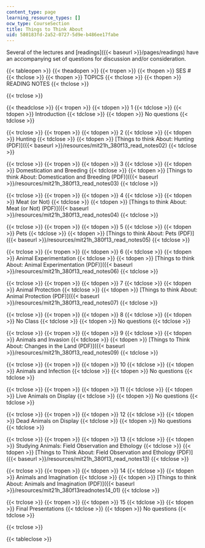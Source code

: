 ```yaml
---
content_type: page
learning_resource_types: []
ocw_type: CourseSection
title: Things to Think About
uid: 580183fd-2a52-0727-5d9e-b486ee17fabe
---
```


Several of the lectures and [readings]({{< baseurl >}}/pages/readings) have an accompanying set of questions for discussion and/or consideration.

{{< tableopen >}}
{{< theadopen >}}
{{< tropen >}}
{{< thopen >}}
SES #
{{< thclose >}}
{{< thopen >}}
TOPICS
{{< thclose >}}
{{< thopen >}}
READING NOTES
{{< thclose >}}

{{< trclose >}}

{{< theadclose >}}
{{< tropen >}}
{{< tdopen >}}
1
{{< tdclose >}}
{{< tdopen >}}
Introduction
{{< tdclose >}}
{{< tdopen >}}
No questions
{{< tdclose >}}

{{< trclose >}}
{{< tropen >}}
{{< tdopen >}}
2
{{< tdclose >}}
{{< tdopen >}}
Hunting
{{< tdclose >}}
{{< tdopen >}}
[Things to think About: Hunting (PDF)]({{< baseurl >}}/resources/mit21h_380f13_read_notes02)
{{< tdclose >}}

{{< trclose >}}
{{< tropen >}}
{{< tdopen >}}
3
{{< tdclose >}}
{{< tdopen >}}
Domestication and Breeding
{{< tdclose >}}
{{< tdopen >}}
[Things to think About: Domestication and Breeding (PDF)]({{< baseurl >}}/resources/mit21h_380f13_read_notes03)
{{< tdclose >}}

{{< trclose >}}
{{< tropen >}}
{{< tdopen >}}
4
{{< tdclose >}}
{{< tdopen >}}
Meat (or Not)
{{< tdclose >}}
{{< tdopen >}}
[Things to think About: Meat (or Not) (PDF)]({{< baseurl >}}/resources/mit21h_380f13_read_notes04)
{{< tdclose >}}

{{< trclose >}}
{{< tropen >}}
{{< tdopen >}}
5
{{< tdclose >}}
{{< tdopen >}}
Pets
{{< tdclose >}}
{{< tdopen >}}
[Things to think About: Pets (PDF)]({{< baseurl >}}/resources/mit21h_380f13_read_notes05)
{{< tdclose >}}

{{< trclose >}}
{{< tropen >}}
{{< tdopen >}}
6
{{< tdclose >}}
{{< tdopen >}}
Animal Experimentation
{{< tdclose >}}
{{< tdopen >}}
[Things to think About: Animal Experimentation (PDF)]({{< baseurl >}}/resources/mit21h_380f13_read_notes06)
{{< tdclose >}}

{{< trclose >}}
{{< tropen >}}
{{< tdopen >}}
7
{{< tdclose >}}
{{< tdopen >}}
Animal Protection
{{< tdclose >}}
{{< tdopen >}}
[Things to think About: Animal Protection (PDF)]({{< baseurl >}}/resources/mit21h_380f13_read_notes07)
{{< tdclose >}}

{{< trclose >}}
{{< tropen >}}
{{< tdopen >}}
8
{{< tdclose >}}
{{< tdopen >}}
No Class
{{< tdclose >}}
{{< tdopen >}}
No questions
{{< tdclose >}}

{{< trclose >}}
{{< tropen >}}
{{< tdopen >}}
9
{{< tdclose >}}
{{< tdopen >}}
Animals and Invasion
{{< tdclose >}}
{{< tdopen >}}
[Things to Think About: Changes in the Land (PDF)]({{< baseurl >}}/resources/mit21h_380f13_read_notes09)
{{< tdclose >}}

{{< trclose >}}
{{< tropen >}}
{{< tdopen >}}
10
{{< tdclose >}}
{{< tdopen >}}
Animals and Infection
{{< tdclose >}}
{{< tdopen >}}
No questions
{{< tdclose >}}

{{< trclose >}}
{{< tropen >}}
{{< tdopen >}}
11
{{< tdclose >}}
{{< tdopen >}}
Live Animals on Display
{{< tdclose >}}
{{< tdopen >}}
No questions
{{< tdclose >}}

{{< trclose >}}
{{< tropen >}}
{{< tdopen >}}
12
{{< tdclose >}}
{{< tdopen >}}
Dead Animals on Display
{{< tdclose >}}
{{< tdopen >}}
No questions
{{< tdclose >}}

{{< trclose >}}
{{< tropen >}}
{{< tdopen >}}
13
{{< tdclose >}}
{{< tdopen >}}
Studying Animals: Field Observation and Ethology
{{< tdclose >}}
{{< tdopen >}}
[Things to Think About: Field Observation and Ethology (PDF)]({{< baseurl >}}/resources/mit21h_380f13_read_notes13)
{{< tdclose >}}

{{< trclose >}}
{{< tropen >}}
{{< tdopen >}}
14
{{< tdclose >}}
{{< tdopen >}}
Animals and Imagination
{{< tdclose >}}
{{< tdopen >}}
[Things to think About: Animals and Imagination (PDF)]({{< baseurl >}}/resources/mit21h_380f13readnotes14_01)
{{< tdclose >}}

{{< trclose >}}
{{< tropen >}}
{{< tdopen >}}
15
{{< tdclose >}}
{{< tdopen >}}
Final Presentations
{{< tdclose >}}
{{< tdopen >}}
No questions
{{< tdclose >}}

{{< trclose >}}

{{< tableclose >}}